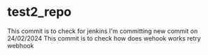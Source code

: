 # test2_repo
This commit is to check for jenkins
I'm committing new commit on 24/02/2024
This commit is to check how does wehook works
retry webhook
